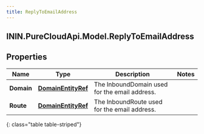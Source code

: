 ```yaml
---
title: ReplyToEmailAddress
---
```

## ININ.PureCloudApi.Model.ReplyToEmailAddress

## Properties

|Name | Type | Description | Notes|
|------------ | ------------- | ------------- | -------------|
| **Domain** | [**DomainEntityRef**](DomainEntityRef.html) | The InboundDomain used for the email address. | |
| **Route** | [**DomainEntityRef**](DomainEntityRef.html) | The InboundRoute used for the email address. | |
{: class="table table-striped"}


